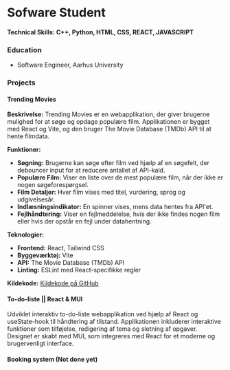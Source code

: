 #  Sofware Student

#### Technical Skills: C++, Python, HTML, CSS, REACT, JAVASCRIPT

### Education
- Software Engineer, Aarhus University

### Projects

#### Trending Movies
**Beskrivelse:**
Trending Movies er en webapplikation, der giver brugerne mulighed for at søge og opdage populære film. 
Applikationen er bygget med React og Vite, og den bruger The Movie Database (TMDb) API til at hente filmdata.

**Funktioner:**
- **Søgning:** Brugerne kan søge efter film ved hjælp af en søgefelt, der debouncer input for at reducere antallet af API-kald.
- **Populære Film:** Viser en liste over de mest populære film, når der ikke er nogen søgeforespørgsel.
- **Film Detaljer:** Hver film vises med titel, vurdering, sprog og udgivelsesår.
- **Indlæsningsindikator:** En spinner vises, mens data hentes fra API'et.
- **Fejlhåndtering:** Viser en fejlmeddelelse, hvis der ikke findes nogen film eller hvis der opstår en fejl under datahentning.

**Teknologier:**
- **Frontend:** React, Tailwind CSS
- **Byggeværktøj:** Vite
- **API:** The Movie Database (TMDb) API
- **Linting:** ESLint med React-specifikke regler

**Kildekode:**
[Kildekode på GitHub](https://github.com/dit-github-canhforresten/trending-movies)

#### To-do-liste || React & MUI

Udviklet interaktiv to-do-liste webapplikation ved hjælp af React og useState-hook til håndtering af tilstand. 
Applikationen inkluderer interaktive funktioner som tilføjelse, redigering af tema og sletning af opgaver. 
Designet er skabt med MUI, som integreres med React for et moderne og brugervenligt interface.

#### Booking system (Not done yet)
